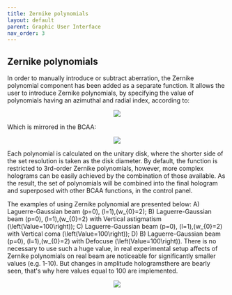 ```yaml
---
title: Zernike polynomials
layout: default
parent: Graphic User Interface
nav_order: 3
---
```

## [](#header-2)Zernike polynomials
<script id="MathJax-script" async src="https://cdn.jsdelivr.net/npm/mathjax@3/es5/tex-mml-chtml.js"></script>
In order to manually introduce or subtract aberration, the Zernike polynomial component has been added as a separate function. 
It allows the user to introduce Zernike polynomials, by specifying the value of polynomials having an azimuthal and radial index, 
according to:
<p align="center">
  <img src="/BCAA_tutorial/assets/images/Zernike_definition.png">
</p>

Which is mirrored in the BCAA:
<p align="center">
  <img src="/BCAA_tutorial/assets/images/Zernike_panel.png">
</p>

Each polynomial is calculated on the unitary disk, where the shorter side of the set resolution is taken as the disk diameter. 
By default, the function is restricted to 3rd-order Zernike polynomials, however,
 more complex holograms can be easily achieved by the combination of those available.
As the result, the set of polynomials will be combined into the final hologram and superposed with other BCAA functions, in the control panel.  

The examples of using Zernike polynomial are presented below: A) Laguerre-Gaussian beam \(p=0\), \(l=1\),\(w_{0}=2\); B) Laguerre-Gaussian beam \(p=0\), \(l=1\),\(w_{0}=2\) with Vertical astigmatism \(\left(Value=100\right)\); C) Laguerre-Gaussian beam \(p=0\), \(l=1\),\(w_{0}=2\) with Vertical coma \(\left(Value=100\right)\); D) B) Laguerre-Gaussian beam \(p=0\), \(l=1\),\(w_{0}=2\) with Defocuse \(\left(Value=100\right)\). There is no necessary to use such a huge value, in real experimental setup affects of Zernike polynomials on real beam are noticeable for significantly smaller values (e.g. 1-10). But changes in amplitude hologramsthere are bearly seen, that's why here values equal to 100 are implemented.
<p align="center">
  <img src="/BCAA_tutorial/assets/images/Zernike_BCAA.png">
</p>
